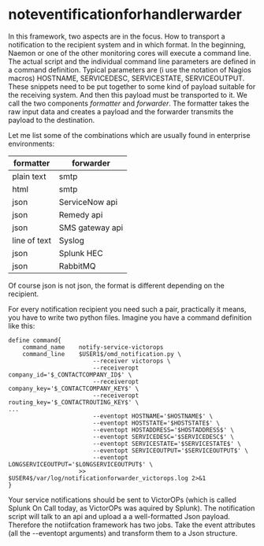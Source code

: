 # noteventificationforhandlerwarder
In this framework, two aspects are in the focus. How to transport a notification to the recipient system and in which format.
In the beginning, Naemon or one of the other monitoring cores will execute a command line. The actual script and the individual command line parameters are defined in a command definition. Typical parameters are (i use the notation of Nagios macros) HOSTNAME, SERVICEDESC, SERVICESTATE, SERVICEOUTPUT. These snippets need to be put together to some kind of payload suitable for the receiving system. And then this payload must be transported to it. We call the two components *formatter* and *forwarder*. The formatter takes the raw input data and creates a payload and the forwarder transmits the payload to the destination.

Let me list some of the combinations which are usually found in enterprise environments:

|formatter     |forwarder |
|--------------|----------|
|plain text    |smtp      |
|html          |smtp      |
|json          |ServiceNow api|
|json          |Remedy api|
|json          |SMS gateway api|
|line of text  |Syslog |
|json          |Splunk HEC |
|json          |RabbitMQ |

Of course json is not json, the format is different depending on the recipient.


For every notification recipient you need such a pair, practically it means, you have to write two python files. 
Imagine you have a command definition like this:
```
define command{
    command_name    notify-service-victorops
    command_line    $USER1$/omd_notification.py \
                        --receiver victorops \
                        --receiveropt company_id='$_CONTACTCOMPANY_ID$' \
                        --receiveropt company_key='$_CONTACTCOMPANY_KEY$' \
                        --receiveropt routing_key='$_CONTACTROUTING_KEY$' \
...
                        --eventopt HOSTNAME='$HOSTNAME$' \
                        --eventopt HOSTSTATE='$HOSTSTATE$' \
                        --eventopt HOSTADDRESS='$HOSTADDRESS$' \
                        --eventopt SERVICEDESC='$SERVICEDESC$' \
                        --eventopt SERVICESTATE='$SERVICESTATE$' \
                        --eventopt SERVICEOUTPUT='$SERVICEOUTPUT$' \
                        --eventopt LONGSERVICEOUTPUT='$LONGSERVICEOUTPUT$' \
                    >> $USER4$/var/log/notificationforwarder_victorops.log 2>&1
}
```
Your service notifications should be sent to VictorOPs (which is called Splunk On Call today, as VictorOPs was aquired by Splunk). The notification script will talk to an api and upload a a well-formatted Json payload. Therefore the notiifcation framework has two jobs. 
Take the event attributes (all the --eventopt arguments) and transform them to a Json structure.
